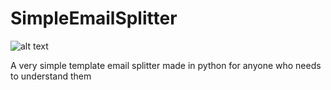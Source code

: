# SimpleEmailSplitter
![alt text](https://i.imgur.com/FoRoSIp.png)

A very simple template email splitter made in python for anyone who needs to understand them
